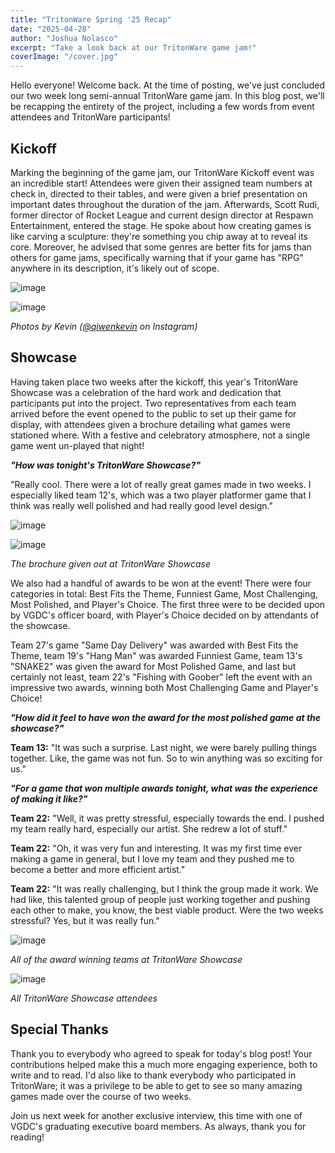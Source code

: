 ```yaml
---
title: "TritonWare Spring '25 Recap"
date: "2025-04-28"
author: "Joshua Nolasco"
excerpt: "Take a look back at our TritonWare game jam!"
coverImage: "/cover.jpg"
---
```


Hello everyone! Welcome back. At the time of posting, we've just concluded our two week long semi-annual TritonWare game jam. In this blog post, we'll be recapping the entirety of the project, including a few words from event attendees and TritonWare participants! 

## Kickoff

Marking the beginning of the game jam, our TritonWare Kickoff event was an incredible start! Attendees were given their assigned team numbers at check in, directed to their tables, and were given a brief presentation on important dates throughout the duration of the jam. Afterwards, Scott Rudi, former director of Rocket League and current design director at Respawn Entertainment, entered the stage. He spoke about how creating games is like carving a sculpture: they're something you chip away at to reveal its core. Moreover, he advised that some genres are better fits for jams than others for game jams, specifically warning that if your game has "RPG" anywhere in its description, it's likely out of scope.    

![image](/images/blogs/Tritonware-Spring-25-Recap/KickoffPhoto1.jpg)

![image](/images/blogs/Tritonware-Spring-25-Recap/KickoffPhoto2.jpg)

_Photos by Kevin ([@qiwenkevin](https://www.instagram.com/qiwenkevin) on Instagram)_   

## Showcase

Having taken place two weeks after the kickoff, this year's TritonWare Showcase was a celebration of the hard work and dedication that participants put into the project. Two representatives from each team arrived before the event opened to the public to set up their game for display, with attendees given a brochure detailing what games were stationed where. With a festive and celebratory atmosphere, not a single game went un-played that night! 

<i>**"How was tonight's TritonWare Showcase?"**</i>

"Really cool. There were a lot of really great games made in two weeks. I especially liked team 12's, which was a two player platformer game that I think was really well polished and had really good level design." 

![image](/images/blogs/Tritonware-Spring-25-Recap/ShowcasePhoto1.png)

![image](/images/blogs/Tritonware-Spring-25-Recap/ShowcasePhoto2.png)

_The brochure given out at TritonWare Showcase_

We also had a handful of awards to be won at the event! There were four categories in total: Best Fits the Theme, Funniest Game, Most Challenging, Most Polished, and Player's Choice. The first three were to be decided upon by VGDC's officer board, with Player's Choice decided on by attendants of the showcase. 

Team 27's game "Same Day Delivery" was awarded with Best Fits the Theme, team 19's "Hang Man" was awarded Funniest Game, team 13's "SNAKE2" was given the award for Most Polished Game, and last but certainly not least, team 22's "Fishing with Goober" left the event with an impressive two awards, winning both Most Challenging Game and Player's Choice! 

<i>**"How did it feel to have won the award for the most polished game at the showcase?"**</i>

**Team 13:** "It was such a surprise. Last night, we were barely pulling things together. Like, the game was not fun. So to win anything was so exciting for us." 

<i>**"For a game that won multiple awards tonight, what was the experience of making it like?"**</i>

**Team 22:** "Well, it was pretty stressful, especially towards the end. I pushed my team really hard, especially our artist. She redrew a lot of stuff."

**Team 22:** "Oh, it was very fun and interesting. It was my first time ever making a game in general, but I love my team and they pushed me to become a better and more efficient artist."

**Team 22:** "It was really challenging, but I think the group made it work. We had like, this talented group of people just working together and pushing each other to make, you know, the best viable product. Were the two weeks stressful? Yes, but it was really fun."  

![image](/images/blogs/Tritonware-Spring-25-Recap/ShowcasePhoto3.jpg)

_All of the award winning teams at TritonWare Showcase_

![image](/images/blogs/Tritonware-Spring-25-Recap/ShowcasePhoto4.jpg)

_All TritonWare Showcase attendees_

## Special Thanks

Thank you to everybody who agreed to speak for today's blog post! Your contributions helped make this a much more engaging experience, both to write and to read. I'd also like to thank everybody who participated in TritonWare; it was a privilege to be able to get to see so many amazing games made over the course of two weeks.

Join us next week for another exclusive interview, this time with one of VGDC's graduating executive board members. As always, thank you for reading! 

 
